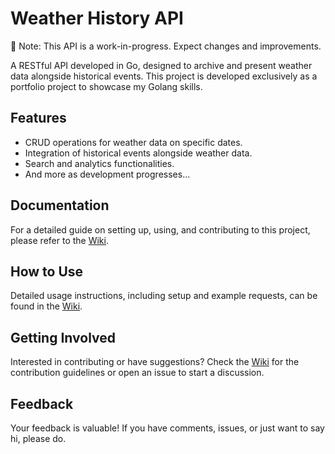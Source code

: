 # Weather History API
🚧 Note: This API is a work-in-progress. Expect changes and improvements.

A RESTful API developed in Go, designed to archive and present weather data alongside historical events. This project is developed exclusively as a portfolio project to showcase my Golang skills. 

## Features

- CRUD operations for weather data on specific dates.
- Integration of historical events alongside weather data.
- Search and analytics functionalities.
- And more as development progresses...

## Documentation

For a detailed guide on setting up, using, and contributing to this project, please refer to the [Wiki](https://github.com/Cre4T3Tiv3/weather-history-api/wiki).

## How to Use

Detailed usage instructions, including setup and example requests, can be found in the [Wiki](https://github.com/Cre4T3Tiv3/weather-history-api/wiki#usage-examples).

## Getting Involved

Interested in contributing or have suggestions? Check the [Wiki](https://github.com/Cre4T3Tiv3/weather-history-api/wiki#contributing) for the contribution guidelines or open an issue to start a discussion.

## Feedback

Your feedback is valuable! If you have comments, issues, or just want to say hi, please do.

